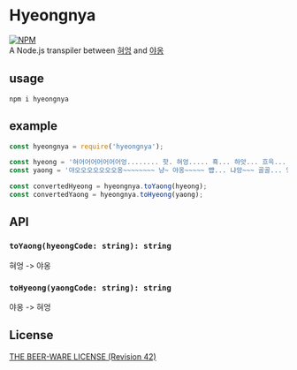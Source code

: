 # Hyeongnya
[![NPM](https://nodei.co/npm/hyeongnya.png?compact=true)](https://nodei.co/npm/hyeongnya/) <br>
A Node.js transpiler between [혀엉](https://gist.github.com/xnuk/d9f883ede568d97caa158255e4b4d069) and [야옹](https://gist.github.com/dolsup/0958256a5114a2d21355e0bcddbc1dee)

## usage
```
npm i hyeongnya
```

## example
```js
const hyeongnya = require('hyeongnya');

const hyeong = '혀어어어어어어어엉........ 핫. 혀엉..... 흑... 하앗... 흐윽... 형.  하앙. 혀엉.... 하앙... 흐윽... 항. 항. 형... 하앙. 흐으윽... 형... 흡... 혀엉.. 하아아앗. 혀엉.. 흡... 흐읍... 형.. 하앗. 하아앙... 형... 하앙... 흐윽... 혀어어엉.. 하앙. 항. 형... 하앙. 혀엉.... 하앙. 흑... 항. 형... 흡 하앗. 혀엉..... 흑. 흣';
const yaong = '야오오오오오오오옹~~~~~~~~ 냥~ 야옹~~~~~ 뺩... 냐앙~~~ 골골... 양~  먀암~ 야옹~~~~ 먀암~~~ 골골... 먐~ 먐~ 양~~~ 먀암~ 골골골... 양~~~ 꾹... 야옹~~ 냐아아앙~ 야옹~~ 꾹... 꾸욱... 양~~ 냐앙~ 먀아암~~~ 양~~~ 먀암~~~ 골골... 야오오옹~~ 먀암~ 먐~ 양~~~ 먀암~ 야옹~~~~ 먀암~ 뺩... 먐~ 양~~~ 꾹 냐앙~ 야옹~~~~~ 뺩. 굵';

const convertedHyeong = hyeongnya.toYaong(hyeong);
const convertedYaong = hyeongnya.toHyeong(yaong);
```

## API
### `toYaong(hyeongCode: string): string`
혀엉 -> 야옹
### `toHyeong(yaongCode: string): string`
야옹 -> 혀엉

## License
[THE BEER-WARE LICENSE (Revision 42)](http://en.wikipedia.org/wiki/Beerware)